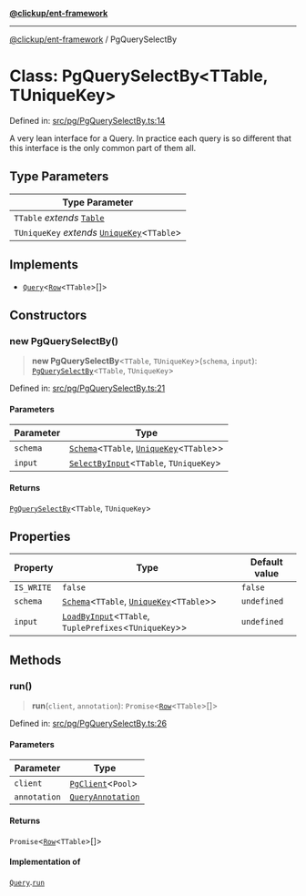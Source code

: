 [**@clickup/ent-framework**](../README.md)

***

[@clickup/ent-framework](../globals.md) / PgQuerySelectBy

# Class: PgQuerySelectBy\<TTable, TUniqueKey\>

Defined in: [src/pg/PgQuerySelectBy.ts:14](https://github.com/clickup/ent-framework/blob/master/src/pg/PgQuerySelectBy.ts#L14)

A very lean interface for a Query. In practice each query is so different
that this interface is the only common part of them all.

## Type Parameters

| Type Parameter |
| ------ |
| `TTable` *extends* [`Table`](../type-aliases/Table.md) |
| `TUniqueKey` *extends* [`UniqueKey`](../type-aliases/UniqueKey.md)\<`TTable`\> |

## Implements

- [`Query`](../interfaces/Query.md)\<[`Row`](../type-aliases/Row.md)\<`TTable`\>[]\>

## Constructors

### new PgQuerySelectBy()

> **new PgQuerySelectBy**\<`TTable`, `TUniqueKey`\>(`schema`, `input`): [`PgQuerySelectBy`](PgQuerySelectBy.md)\<`TTable`, `TUniqueKey`\>

Defined in: [src/pg/PgQuerySelectBy.ts:21](https://github.com/clickup/ent-framework/blob/master/src/pg/PgQuerySelectBy.ts#L21)

#### Parameters

| Parameter | Type |
| ------ | ------ |
| `schema` | [`Schema`](Schema.md)\<`TTable`, [`UniqueKey`](../type-aliases/UniqueKey.md)\<`TTable`\>\> |
| `input` | [`SelectByInput`](../type-aliases/SelectByInput.md)\<`TTable`, `TUniqueKey`\> |

#### Returns

[`PgQuerySelectBy`](PgQuerySelectBy.md)\<`TTable`, `TUniqueKey`\>

## Properties

| Property | Type | Default value |
| ------ | ------ | ------ |
| <a id="is_write"></a> `IS_WRITE` | `false` | `false` |
| <a id="schema-1"></a> `schema` | [`Schema`](Schema.md)\<`TTable`, [`UniqueKey`](../type-aliases/UniqueKey.md)\<`TTable`\>\> | `undefined` |
| <a id="input-1"></a> `input` | [`LoadByInput`](../type-aliases/LoadByInput.md)\<`TTable`, `TuplePrefixes`\<`TUniqueKey`\>\> | `undefined` |

## Methods

### run()

> **run**(`client`, `annotation`): `Promise`\<[`Row`](../type-aliases/Row.md)\<`TTable`\>[]\>

Defined in: [src/pg/PgQuerySelectBy.ts:26](https://github.com/clickup/ent-framework/blob/master/src/pg/PgQuerySelectBy.ts#L26)

#### Parameters

| Parameter | Type |
| ------ | ------ |
| `client` | [`PgClient`](PgClient.md)\<`Pool`\> |
| `annotation` | [`QueryAnnotation`](../interfaces/QueryAnnotation.md) |

#### Returns

`Promise`\<[`Row`](../type-aliases/Row.md)\<`TTable`\>[]\>

#### Implementation of

[`Query`](../interfaces/Query.md).[`run`](../interfaces/Query.md#run)
